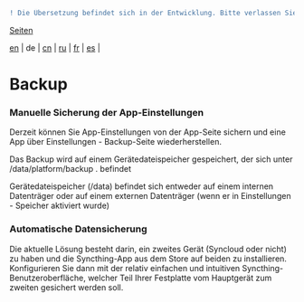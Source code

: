 ```diff
! Die Übersetzung befindet sich in der Entwicklung. Bitte verlassen Sie sich auf die englische Originalversion.
```

[Seiten](https://github.com/syncloud/docs/blob/master/de/index.md#seiten)

[en](https://github.com/syncloud/platform/wiki/Backup) | 
de | 
[cn](https://github.com/syncloud/docs/blob/master/cn/content/Backup.md) | 
[ru](https://github.com/syncloud/docs/blob/master/ru/content/Backup.md) | 
[fr](https://github.com/syncloud/docs/blob/master/fr/content/Backup.md) | 
[es](https://github.com/syncloud/docs/blob/master/es/content/Backup.md) | 

# Backup

### Manuelle Sicherung der App-Einstellungen

Derzeit können Sie App-Einstellungen von der App-Seite sichern und eine App über Einstellungen - Backup-Seite wiederherstellen.

Das Backup wird auf einem Gerätedateispeicher gespeichert, der sich unter /data/platform/backup . befindet

Gerätedateispeicher (/data) befindet sich entweder auf einem internen Datenträger oder auf einem externen Datenträger (wenn er in Einstellungen - Speicher aktiviert wurde)

### Automatische Datensicherung

Die aktuelle Lösung besteht darin, ein zweites Gerät (Syncloud oder nicht) zu haben und die Syncthing-App aus dem Store auf beiden zu installieren. Konfigurieren Sie dann mit der relativ einfachen und intuitiven Syncthing-Benutzeroberfläche, welcher Teil Ihrer Festplatte vom Hauptgerät zum zweiten gesichert werden soll.
